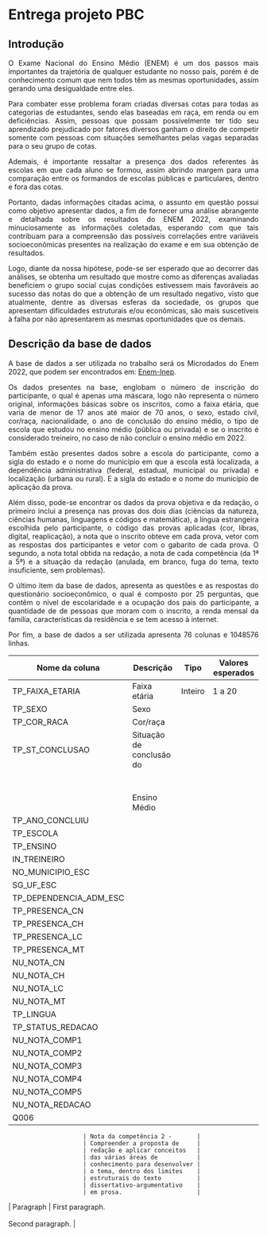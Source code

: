 # Entrega projeto PBC

## Introdução

<p align="justify"> O Exame Nacional do Ensino Médio (ENEM) é um dos passos mais importantes da
trajetória de qualquer estudante no nosso país, porém é de conhecimento comum que nem
todos têm as mesmas oportunidades, assim gerando uma desigualdade entre eles. </p>

<p align="justify"> Para combater esse problema foram criadas diversas cotas para todas as categorias de estudantes, sendo elas baseadas em raça, em renda ou em deficiências. Assim, pessoas que possam possivelmente ter tido seu aprendizado prejudicado por fatores diversos ganham o direito de competir somente com pessoas com situações semelhantes pelas vagas separadas para o seu grupo de cotas. </p>

<p align="justify"> Ademais, é importante ressaltar a presença dos dados referentes às escolas em que cada aluno se formou, assim abrindo margem para uma comparação entre os formandos de escolas públicas e particulares, dentro e fora das cotas. </p>

<p align="justify"> Portanto, dadas informações citadas acima, o assunto em questão possui como objetivo apresentar dados, a fim de fornecer uma análise abrangente e detalhada sobre os resultados do ENEM 2022, examinando minuciosamente as informações coletadas, esperando com que tais contribuam para a compreensão das possíveis correlações entre variáveis socioeconômicas presentes na realização do exame e em sua obtenção de resultados. </p>

<p align="justify"> Logo, diante da nossa hipótese, pode-se ser esperado que ao decorrer das análises, se obtenha um resultado que mostre como as diferenças avaliadas beneficiem o grupo social cujas condições estivessem mais favoráveis ao sucesso das notas do que a obtenção de um resultado negativo, visto que atualmente, dentre as diversas esferas da sociedade, os grupos que apresentam dificuldades estruturais e/ou econômicas, são mais suscetíveis à falha por não apresentarem as mesmas oportunidades que os demais. </p>

## Descrição da base de dados

<p align="justify"> A base de dados a ser utilizada no trabalho será os Microdados do Enem 2022, que podem ser encontrados em: <a href="https://www.gov.br/inep/pt-br/acesso-a-informacao/dados-abertos/microdados/enem" target="_blank">Enem-Inep</a>. </p>

<p align="justify"> Os dados presentes na base, englobam o número de inscrição do participante, o qual é apenas uma máscara, logo não representa o número original, informações básicas sobre os inscritos, como a faixa etária, que varia de menor de 17 anos até maior de 70 anos, o sexo, estado civil, cor/raça, nacionalidade, o ano de conclusão do ensino médio, o tipo de escola que estudou no ensino médio (pública ou privada) e se o inscrito é considerado treineiro, no caso de não concluir o ensino médio em 2022. </p>

<p align="justify"> Também estão presentes dados sobre a escola do participante, como a sigla do estado e o nome do município em que a escola está localizada, a dependência administrativa (federal, estadual, municipal ou privada) e localização (urbana ou rural). E  a sigla do estado e o nome do município de aplicação da prova. </p>

<p align="justify"> Além disso, pode-se encontrar os dados da prova objetiva e da redação, o primeiro inclui a presença nas provas dos dois dias (ciências da natureza, ciências humanas, linguagens e códigos e matemática), a língua estrangeira escolhida pelo participante, o código das provas aplicadas (cor, libras, digital, reaplicação), a nota que o inscrito obteve em cada prova, vetor com as respostas dos participantes e vetor com o gabarito de cada prova. O segundo, a nota total obtida na redação, a nota de cada competência (da 1ª a 5ª) e a situação da redação (anulada, em branco, fuga do tema, texto insuficiente, sem problemas). </p>

<p align="justify"> O último item da base de dados, apresenta as questões e as respostas do questionário socioeconômico, o qual é composto por 25 perguntas, que contêm o nível de escolaridade e a ocupação dos pais do participante, a quantidade de de pessoas que moram com o inscrito, a renda mensal da família, características da residência e se tem acesso à internet. </p>

<p align="justify"> Por fim, a base de dados a ser utilizada apresenta 76 colunas e 1048576 linhas. </p>



|  Nome da coluna        | Descrição                     | Tipo      | Valores esperados       | 
| ---------------------- | ----------------------------- | --------- | ----------------------- |
| TP_FAIXA_ETARIA        | Faixa etária                  | Inteiro   | 1 a 20
| TP_SEXO                | Sexo                          |           |
| TP_COR_RACA            | Cor/raça                      |           |
| TP_ST_CONCLUSAO        | Situação de conclusão do      |
|                        | <br><br>Ensino Médio          |                  
| TP_ANO_CONCLUIU        |                                         
| TP_ESCOLA              |                                         
| TP_ENSINO              |                                         
| IN_TREINEIRO           |                                          
| NO_MUNICIPIO_ESC       |                                         
| SG_UF_ESC              |                                         
| TP_DEPENDENCIA_ADM_ESC |                                          
| TP_PRESENCA_CN         |                                          
| TP_PRESENCA_CH         |                                         
| TP_PRESENCA_LC         |                                         
| TP_PRESENCA_MT         |                                         
| NU_NOTA_CN             |                               
| NU_NOTA_CH             |                               
| NU_NOTA_LC             |                               
| NU_NOTA_MT             |                              
| TP_LINGUA              |                               
| TP_STATUS_REDACAO      |                               
| NU_NOTA_COMP1          |                               
| NU_NOTA_COMP2          |                               
| NU_NOTA_COMP3          |                               
| NU_NOTA_COMP4          |                              
| NU_NOTA_COMP5          |                               
| NU_NOTA_REDACAO        |                               
| Q006                   |                               
























                         | Nota da competência 2 -       |
                         | Compreender a proposta de     |
                         | redação e aplicar conceitos   |
                         | das várias áreas de           |
                         | conhecimento para desenvolver | 
                         | o tema, dentro dos limites    |
                         | estruturais do texto          |
                         | dissertativo-argumentativo    |
                         | em prosa.                     |

| Paragraph   | First paragraph. <br><br> Second paragraph. |
